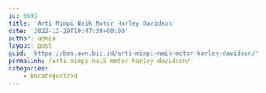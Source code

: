 ```yaml
---
id: 6693
title: 'Arti Mimpi Naik Motor Harley Davidson'
date: '2022-12-29T19:47:38+00:00'
author: admin
layout: post
guid: 'https://bos.awn.biz.id/arti-mimpi-naik-motor-harley-davidson/'
permalink: /arti-mimpi-naik-motor-harley-davidson/
categories:
    - Uncategorized
---
```


